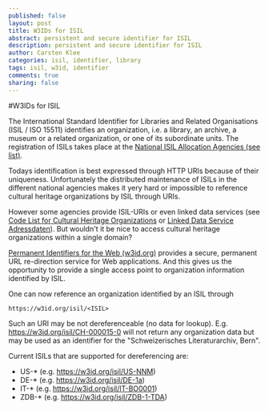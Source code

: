 ```yaml
---
published: false
layout: post
title: W3IDs for ISIL
abstract: persistent and secure identifier for ISIL
description: persistent and secure identifier for ISIL
author: Carsten Klee
categories: isil, identifier, library
tags: isil, w3id, identifier
comments: true
sharing: false
---
```


#W3IDs for ISIL

The International Standard Identifier for Libraries and Related Organisations (ISIL / ISO 15511) identifies an organization, i.e. a library, an archive, a museum or a related organization, or one of its subordinate units. The registration of ISILs takes place at the [National ISIL Allocation Agencies (see list)](http://biblstandard.dk/isil/).

Todays identification is best expressed through HTTP URIs because of their uniqueness. Unfortunately the distributed maintenance of ISILs in the different national agencies makes it yery hard or impossible to reference cultural heritage organizations by ISIL through URIs.

However some agencies provide ISIL-URIs or even linked data services (see [Code List for Cultural Heritage Organizations](http://id.loc.gov/vocabulary/organizations) or [Linked Data Service Adressdaten](http://sigel.staatsbibliothek-berlin.de/en/suche/linked-data-service/)). But wouldn't it be nice to access cultural heritage organizations within a single domain?

[Permanent Identifiers for the Web (w3id.org)](https://w3id.org/) provides a secure, permanent URL re-direction service for Web applications. And this gives us the opportunity to provide a single access point to organization information identified by ISIL.

One can now reference an organization identified by an ISIL through

    https://w3id.org/isil/<ISIL>

Such an URI may be not dereferenceable (no data for lookup). E.g. https://w3id.org/isil/CH-000015-0 will not return any organization data but may be used as an identifier for the "Schweizerisches Literaturarchiv, Bern".

Current ISILs that are supported for dereferencing are:
- US-* (e.g. https://w3id.org/isil/US-NNM)
- DE-* (e.g. https://w3id.org/isil/DE-1a)
- IT-* (e.g. https://w3id.org/isil/IT-BO0001)
- ZDB-* (e.g. https://w3id.org/isil/ZDB-1-TDA)

